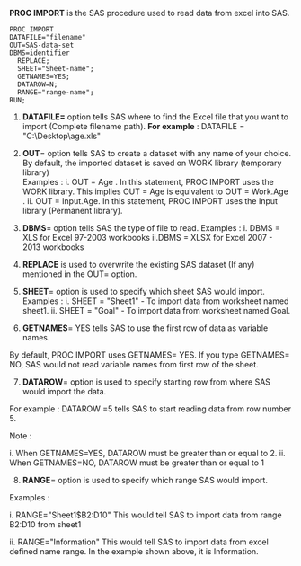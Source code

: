 **PROC IMPORT** is the SAS procedure used to read data from excel into SAS.

```sas
PROC IMPORT 
DATAFILE="filename"
OUT=SAS-data-set 
DBMS=identifier 
  REPLACE;
  SHEET="Sheet-name";
  GETNAMES=YES; 
  DATAROW=N;
  RANGE="range-name";
RUN;
```

1. **DATAFILE=** option tells SAS where to find the Excel file that you want to import  (Complete filename path).
**For example** : DATAFILE = "C:\Desktop\age.xls"

2. **OUT**= option tells SAS to create a dataset with any name of your choice. By default, the imported dataset is saved on WORK library (temporary library)    
 Examples :
i. OUT = Age .  In this statement, PROC IMPORT uses the WORK library. This implies OUT = Age is equivalent to OUT = Work.Age .
ii. OUT = Input.Age.  In this statement, PROC IMPORT uses the Input library (Permanent library).

3. **DBMS**= option tells SAS the type of file to read.
 Examples :
i. DBMS =  XLS for Excel 97-2003 workbooks ii.DBMS =  XLSX for Excel 2007 - 2013 workbooks

4. **REPLACE** is used to overwrite the existing SAS dataset (If any) mentioned in the OUT= option.
5. **SHEET**= option is used to specify which sheet SAS would import.
 Examples :
i.  SHEET =  "Sheet1" - To import data from worksheet named sheet1. ii. SHEET =  "Goal" - To import data from worksheet named Goal.

6. **GETNAMES**= YES tells SAS to use the first row of data as variable names.

By default, PROC IMPORT uses GETNAMES= YES. If you type GETNAMES= NO, SAS would not read variable names from first row of the sheet.

7. **DATAROW**= option is used to specify starting row from where SAS would import the data.

For example : DATAROW =5 tells SAS to start reading data from row number 5.

Note : 

i. When GETNAMES=YES, DATAROW must be greater than or equal to 2.
ii. When GETNAMES=NO, DATAROW must be greater than or equal to 1

8. **RANGE**= option is used to specify which range SAS would import.

Examples :

i. RANGE="Sheet1$B2:D10"
 This would tell SAS to import data from range B2:D10 from sheet1

ii. RANGE="Information"
 This would tell SAS to import data from excel defined name range. In the example shown above, it is Information.










